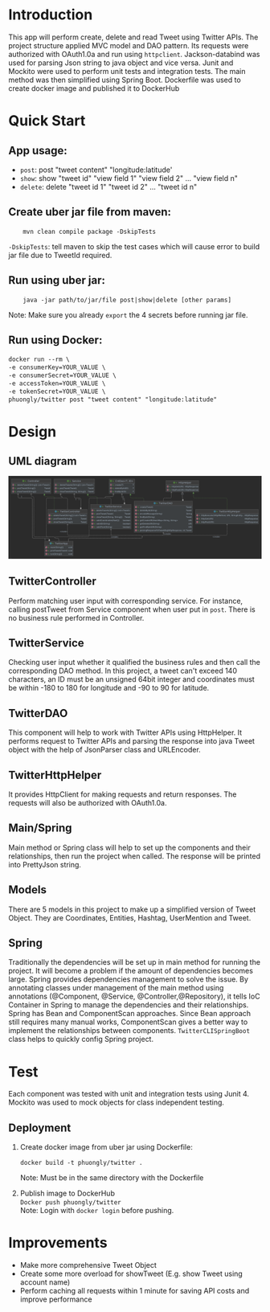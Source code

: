 # Introduction
This app will perform create, delete and read Tweet using Twitter APIs.
The project structure applied MVC model and DAO pattern. Its requests were 
authorized with OAuth1.0a and run using ```httpclient```. Jackson-databind
was used for parsing Json string to java object and vice versa. Junit and Mockito were used
to perform unit tests and integration tests. The main method was then simplified 
using Spring Boot. Dockerfile was used to create docker image and published it to 
DockerHub

# Quick Start
## App usage:
- ```post```: post "tweet content" "longitude:latitude'
- ```show```: show "tweet id" "view field 1" "view field 2" ... "view field n"
- ```delete```: delete "tweet id 1" "tweet id 2" ... "tweet id n"

## Create uber jar file from maven:
```
    mvn clean compile package -DskipTests
```
`-DskipTests`: tell maven to skip the test cases which will cause error to build
jar file due to TweetId required.
## Run using uber jar:
```
    java -jar path/to/jar/file post|show|delete [other params]
```
Note: Make sure you already ```export``` the 4 secrets before running jar file.
## Run using Docker:
```
docker run --rm \
-e consumerKey=YOUR_VALUE \
-e consumerSecret=YOUR_VALUE \
-e accessToken=YOUR_VALUE \
-e tokenSecret=YOUR_VALUE \
phuongly/twitter post "tweet content" "longitude:latitude"
``` 

# Design
## UML diagram
![Twitter App UML Diagram](assets/twitter.png)
## TwitterController
Perform matching user input with corresponding service. For instance, calling postTweet from Service component
when user put in ```post```. There is no business rule performed in Controller. 
## TwitterService
Checking user input whether it qualified the business rules and then call the corresponding
DAO method. In this project, a tweet can't exceed 140 characters, an ID must be an unsigned 64bit integer and
coordinates must be within -180 to 180 for longitude and -90 to 90 for latitude.
## TwitterDAO
This component will help to work with Twitter APIs using HttpHelper.
It performs request to Twitter APIs and parsing the response into java Tweet object
with the help of JsonParser class and URLEncoder.
## TwitterHttpHelper
It provides HttpClient for making requests and return responses. The requests will also
be authorized with OAuth1.0a.  
## Main/Spring
Main method or Spring class will help to set up the components and their relationships, then run  the 
project when called. The response will be printed into PrettyJson string.
## Models
There are 5 models in this project to make up a simplified version of 
Tweet Object. They are Coordinates, Entities, Hashtag, UserMention and Tweet. 
## Spring
Traditionally the dependencies will be set up in main method
for running the project. It will become a problem if the amount of dependencies 
becomes large. Spring provides dependencies management to solve the issue. By annotating
classes under management of the main method using annotations (@Component, @Service,
@Controller,@Repository), it tells IoC Container in Spring to manage the dependencies 
and their relationships.  
Spring has Bean and ComponentScan approaches. Since Bean approach still requires many manual works, 
ComponentScan gives a better way to implement the relationships between components. 
```TwitterCLISpringBoot``` class helps to quickly config Spring project.

# Test
Each component was tested with unit and integration tests using Junit 4. Mockito
was used to mock objects for class independent testing.

## Deployment
1. Create docker image from uber jar using Dockerfile: 
    ```
    docker build -t phuongly/twitter .
    ```
    Note: Must be in the same directory with the Dockerfile

2. Publish image to DockerHub  
```Docker push phuongly/twitter```  
Note: Login with ```docker login``` before pushing.
# Improvements
- Make more comprehensive Tweet Object
- Create some more overload for showTweet (E.g. show Tweet using account name)
- Perform caching all requests within 1 minute for saving API costs and improve performance